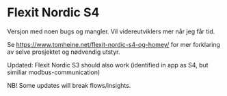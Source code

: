 # Flexit Nordic S4

Versjon med noen bugs og mangler. Vil videreutviklers mer når jeg får tid.

Se https://www.tomheine.net/flexit-nordic-s4-og-homey/ for mer forklaring av selve prosjektet og nødvendig utstyr.

Updated:  Flexit Nordic S3 should also work (identified in app as S4, but similiar modbus-communication)

NB! Some updates will break flows/insights.
